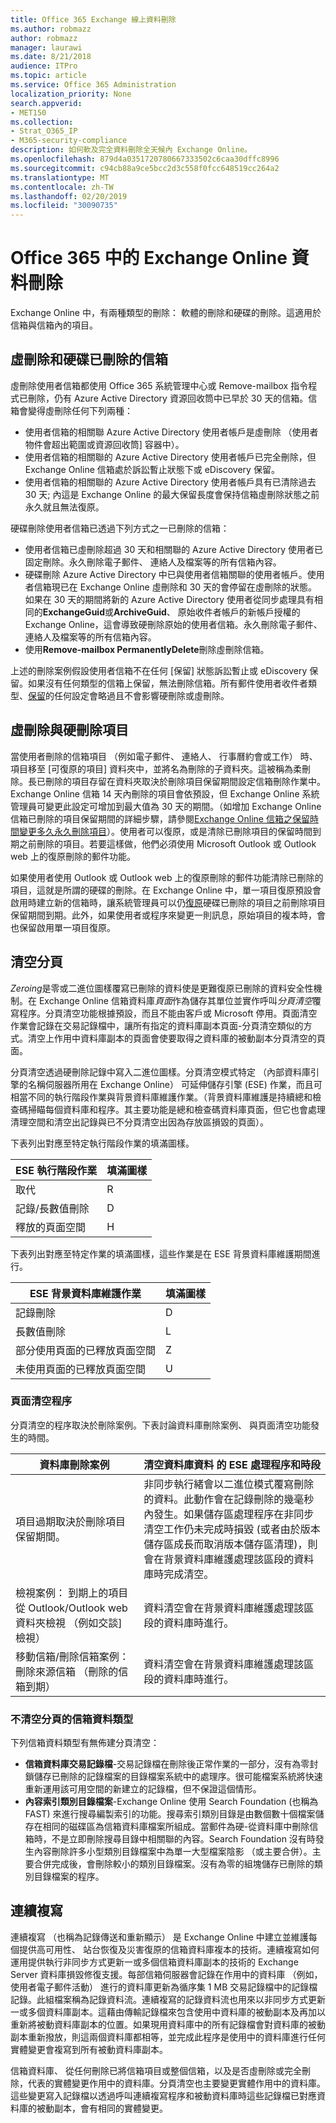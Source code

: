 ```yaml
---
title: Office 365 Exchange 線上資料刪除
ms.author: robmazz
author: robmazz
manager: laurawi
ms.date: 8/21/2018
audience: ITPro
ms.topic: article
ms.service: Office 365 Administration
localization_priority: None
search.appverid:
- MET150
ms.collection:
- Strat_O365_IP
- M365-security-compliance
description: 如何軟及完全資料刪除全天候內 Exchange Online。
ms.openlocfilehash: 879d4a0351720780667333502c6caa30dffc8996
ms.sourcegitcommit: c94cb88a9ce5bcc2d3c558f0fcc648519cc264a2
ms.translationtype: MT
ms.contentlocale: zh-TW
ms.lasthandoff: 02/20/2019
ms.locfileid: "30090735"
---
```

# <a name="exchange-online-data-deletion-in-office-365"></a>Office 365 中的 Exchange Online 資料刪除
Exchange Online 中，有兩種類型的刪除： 軟體的刪除和硬碟的刪除。這適用於信箱與信箱內的項目。

## <a name="soft-deleted-and-hard-deleted-mailboxes"></a>虛刪除和硬碟已刪除的信箱
虛刪除使用者信箱都使用 Office 365 系統管理中心或 Remove-mailbox 指令程式已刪除，仍有 Azure Active Directory 資源回收筒中已早於 30 天的信箱。信箱會變得虛刪除任何下列兩種：
- 使用者信箱的相關聯 Azure Active Directory 使用者帳戶是虛刪除 （使用者物件會超出範圍或資源回收筒] 容器中）。
- 使用者信箱的相關聯的 Azure Active Directory 使用者帳戶已完全刪除，但 Exchange Online 信箱處於訴訟暫止狀態下或 eDiscovery 保留。
- 使用者信箱的相關聯的 Azure Active Directory 使用者帳戶具有已清除過去 30 天; 內這是 Exchange Online 的最大保留長度會保持信箱虛刪除狀態之前永久就且無法復原。

硬碟刪除使用者信箱已透過下列方式之一已刪除的信箱：
- 使用者信箱已虛刪除超過 30 天和相關聯的 Azure Active Directory 使用者已固定刪除。永久刪除電子郵件、 連絡人及檔案等的所有信箱內容。
- 硬碟刪除 Azure Active Directory 中已與使用者信箱關聯的使用者帳戶。使用者信箱現已在 Exchange Online 虛刪除和 30 天的會停留在虛刪除的狀態。如果在 30 天的期間將新的 Azure Active Directory 使用者從同步處理具有相同的**ExchangeGuid**或**ArchiveGuid**、 原始收件者帳戶的新帳戶授權的 Exchange Online，這會導致硬刪除原始的使用者信箱。永久刪除電子郵件、 連絡人及檔案等的所有信箱內容。
- 使用**Remove-mailbox PermanentlyDelete**刪除虛刪除信箱。

上述的刪除案例假設使用者信箱不在任何 [保留] 狀態訴訟暫止或 eDiscovery 保留。如果沒有任何類型的信箱上保留，無法刪除信箱。所有郵件使用者收件者類型、[保留](https://support.office.com/article/manage-legal-investigations-in-office-365-2e5fbe9f-ee4d-4178-8ff8-4356bc1b168e?ui=en-US&rs=en-US&ad=US)的任何設定會略過且不會影響硬刪除或虛刪除。

## <a name="soft-deleted-and-hard-deleted-items"></a>虛刪除與硬刪除項目
當使用者刪除的信箱項目 （例如電子郵件、 連絡人、 行事曆約會或工作） 時、 項目移至 [可復原的項目] 資料夾中，並將名為刪除的子資料夾。這被稱為柔刪除。長已刪除的項目存留在資料夾取決於刪除項目保留期間設定信箱刪除作業中。Exchange Online 信箱 14 天內刪除的項目會依預設，但 Exchange Online 系統管理員可變更此設定可增加到最大值為 30 天的期間。（如增加 Exchange Online 信箱已刪除的項目保留期間的詳細步驟，請參閱[Exchange Online 信箱之保留時間變更多久永久刪除項目](https://docs.microsoft.com/exchange/recipients-in-exchange-online/manage-user-mailboxes/change-deleted-item-retention)）。使用者可以復原，或是清除已刪除項目的保留時間到期之前刪除的項目。若要這樣做，他們必須使用 Microsoft Outlook 或 Outlook web 上的復原刪除的郵件功能。

如果使用者使用 Outlook 或 Outlook web 上的復原刪除的郵件功能清除已刪除的項目，這就是所謂的硬碟的刪除。在 Exchange Online 中，單一項目復原預設會啟用時建立新的信箱時，讓系統管理員可以仍[復原](https://docs.microsoft.com/Exchange/recipients/user-mailboxes/recover-deleted-messages)硬碟已刪除的項目之前刪除項目保留期間到期。此外，如果使用者或程序來變更一則訊息，原始項目的複本時，會也保留啟用單一項目復原。

## <a name="page-zeroing"></a>清空分頁
*Zeroing*是零或二進位圖樣覆寫已刪除的資料使是更難復原已刪除的資料安全性機制。在 Exchange Online 信箱資料庫*頁面*作為儲存其單位並實作呼叫*分頁清空*覆寫程序。分頁清空功能根據預設，而且不能由客戶或 Microsoft 停用。頁面清空作業會記錄在交易記錄檔中，讓所有指定的資料庫副本頁面-分頁清空類似的方式。清空上作用中資料庫副本的頁面會使要取得之資料庫的被動副本分頁清空的頁面。

分頁清空透過硬刪除記錄中寫入二進位圖樣。分頁清空模式特定 （內部資料庫引擎的名稱伺服器所用在 Exchange Online） 可延伸儲存引擎 (ESE) 作業，而且可相當不同的執行階段作業與背景資料庫維護作業。（背景資料庫維護是持續總和檢查碼掃瞄每個資料庫和程序。其主要功能是總和檢查碼資料庫頁面，但它也會處理清理空間和清空出記錄與已不分頁清空出因為存放區損毀的頁面）。

下表列出對應至特定執行階段作業的填滿圖樣。

| ESE 執行階段作業   | 填滿圖樣 |
|--------------------------|--------------|
| 取代                  | R            |
| 記錄/長數值刪除 | D            |
| 釋放的頁面空間         | H            |


下表列出對應至特定作業的填滿圖樣，這些作業是在 ESE 背景資料庫維護期間進行。

| ESE 背景資料庫維護作業 | 填滿圖樣 |
|-----------------------------------------------|--------------|
| 記錄刪除                                 | D            |
| 長數值刪除                             | L            |
| 部分使用頁面的已釋放頁面空間       | Z            |
| 未使用頁面的已釋放頁面空間               | U            |


### <a name="page-zeroing-process"></a>頁面清空程序
分頁清空的程序取決於刪除案例。下表討論資料庫刪除案例、 與頁面清空功能發生的時間。

| 資料庫刪除案例 | 清空資料庫資料 的 ESE 處理程序和時段 |
|-----------------------------------------------------------------------------------------------------------------|-------------------------------------------------------------------------------------------------------------------------------------------------------------------------------------------------------------------------------------------------------------------------------------------------------------------------------------------------------------------------------------------------------|
| 項目過期取決於刪除項目保留期間。 | 非同步執行緒會以二進位模式覆寫刪除的資料。此動作會在記錄刪除的幾毫秒內發生。如果儲存區處理程序在非同步清空工作仍未完成時損毀 (或者由於版本儲存區成長而取消版本儲存區清理)，則會在背景資料庫維護處理該區段的資料庫時完成清空。 |
| 檢視案例： 到期上的項目從 Outlook/Outlook web 資料夾檢視 （例如交談] 檢視） | 資料清空會在背景資料庫維護處理該區段的資料庫時進行。 |
| 移動信箱/刪除信箱案例： 刪除來源信箱 （刪除的信箱到期） | 資料清空會在背景資料庫維護處理該區段的資料庫時進行。 |

### <a name="mailbox-data-types-without-page-zeroing"></a>不清空分頁的信箱資料類型
下列信箱資料類型有無佈建分頁清空：
- **信箱資料庫交易記錄檔**-交易記錄檔在刪除後正常作業的一部分，沒有為零封鎖儲存已刪除的記錄檔案的目錄檔案系統中的處理序。很可能檔案系統將快速重新運用該可用空間的新建立的記錄檔，但不保證這個情形。
- **內容索引類別目錄檔案**-Exchange Online 使用 Search Foundation (也稱為 FAST) 來進行搜尋編製索引的功能。搜尋索引類別目錄是由數個數十個檔案儲存在相同的磁碟區為信箱資料庫檔案所組成。當郵件為硬-從資料庫中刪除信箱時，不是立即刪除搜尋目錄中相關聯的內容。Search Foundation 沒有時發生內容刪除許多小型類別目錄檔案中為單一大型檔案陰影 （或主要合併）。主要合併完成後，會刪除較小的類別目錄檔案。沒有為零的組塊儲存已刪除的類別目錄檔案的程序。

## <a name="continuous-replication"></a>連續複寫
連續複寫 （也稱為記錄傳送和重新顯示） 是 Exchange Online 中建立並維護每個提供高可用性、 站台恢復及災害復原的信箱資料庫複本的技術。連續複寫如何運用提供執行非同步方式更新一或多個信箱資料庫副本的技術的 Exchange Server 資料庫損毀修復支援。每部信箱伺服器會記錄在作用中的資料庫 （例如，使用者電子郵件活動） 進行的資料庫更新為循序集 1 MB 交易記錄檔中的記錄檔記錄。此組檔案稱為記錄資料流。連續複寫的記錄資料流也用來以非同步方式更新一或多個資料庫副本。這藉由傳輸記錄檔來包含使用中資料庫的被動副本及再加以重新將被動資料庫副本的位置。如果現用資料庫中的所有記錄檔會對資料庫的被動副本重新撥放，則這兩個資料庫都相等，並完成此程序是使用中的資料庫進行任何實體變更會複寫到所有被動資料庫副本。

信箱資料庫、 從任何刪除已將信箱項目或整個信箱，以及是否虛刪除或完全刪除，代表的實體變更作用中的資料庫。分頁清空也主要變更實體作用中的資料庫。這些變更寫入記錄檔以透過呼叫連續複寫程序和被動資料庫時這些記錄檔已對應資料庫的被動副本，會有相同的實體變更。